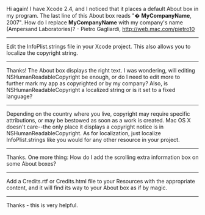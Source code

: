 Hi again! I have Xcode 2.4, and I noticed that it places a default About box in my program. The last line of this About box reads "� __MyCompanyName__, 2007". How do I replace __MyCompanyName__ with my company's name (Ampersand Laboratories)? - Pietro Gagliardi, http://web.mac.com/pietro10

----

Edit the InfoPlist.strings file in your Xcode project. This also allows you to localize the copyright string.

----

Thanks! The About box displays the right text. I was wondering, will editing NSHumanReadableCopyright be enough, or do I need to edit more to further mark my app as copyrighted or by my company? Also, is NSHumanReadableCopyright a localized string or is it set to a fixed language?

----

Depending on the country where you live, copyright may require specific attributions, or may be bestowed as soon as a work is created. Mac OS X doesn't care--the only place it displays a copyright notice is in NSHumanReadableCopyright. As for localization, just localize InfoPlist.strings like you would for any other resource in your project.

----

Thanks. One more thing: How do I add the scrolling extra information box on some About boxes?

----
Add a     Credits.rtf or     Credits.html file to your Resources with the appropriate content, and it will find its way to your About box as if by magic.

----
Thanks - this is very helpful.
